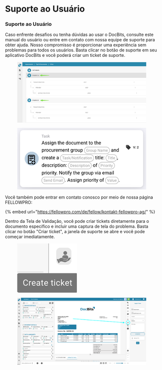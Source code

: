 # Suporte ao Usuário

### Suporte ao Usuário <a href="#ikpwh4qbrq82" id="ikpwh4qbrq82"></a>

Caso enfrente desafios ou tenha dúvidas ao usar o DocBits, consulte este manual do usuário ou entre em contato com nossa equipe de suporte para obter ajuda. Nosso compromisso é proporcionar uma experiência sem problemas para todos os usuários. Basta clicar no botão de suporte em seu aplicativo DocBits e você poderá criar um ticket de suporte.

<figure><img src="../../../.gitbook/assets/image (1) (1) (1).png" alt=""><figcaption></figcaption></figure>

<figure><img src="../../../.gitbook/assets/image (2) (1) (1).png" alt=""><figcaption></figcaption></figure>

Você também pode entrar em contato conosco por meio de nossa página FELLOWPRO:

{% embed url="https://fellowpro.com/de/fellow/kontakt-fellowpro-ag/" %}

Dentro da Tela de Validação, você pode criar tickets diretamente para o documento específico e incluir uma captura de tela do problema. Basta clicar no botão "Criar ticket", a janela de suporte se abre e você pode começar imediatamente.

<figure><img src="../../../.gitbook/assets/user-support3.png" alt=""><figcaption></figcaption></figure>

<figure><img src="../../../.gitbook/assets/user-support4.png" alt=""><figcaption></figcaption></figure>
